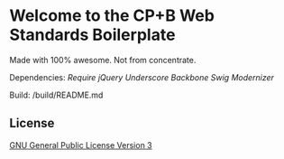 Welcome to the CP+B Web Standards Boilerplate
=============================================
Made with 100% awesome. Not from concentrate.

Dependencies:
*Require*
*jQuery*
*Underscore*
*Backbone*
*Swig*
*Modernizer*

Build:
/build/README.md

## License
[GNU General Public License Version 3](http://www.gnu.org/licenses/gpl.html)
